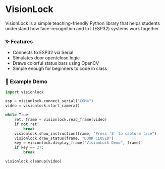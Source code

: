 # VisionLock

VisionLock is a simple teaching-friendly Python library that helps students
understand how face-recognition and IoT (ESP32) systems work together.

### ✨ Features
- Connects to ESP32 via Serial
- Simulates door open/close logic
- Draws colorful status bars using OpenCV
- Simple enough for beginners to code in class

### 🚀 Example Demo
```python
import visionlock

esp = visionlock.connect_serial("COM4")
video = visionlock.start_camera()

while True:
    ret, frame = visionlock.read_frame(video)
    if not ret:
        break
    visionlock.show_instruction(frame, "Press 'S' to capture face")
    visionlock.draw_status(frame, "DOOR CLOSED")
    key = visionlock.display_frame("VisionLock Demo", frame)
    if key == 27:
        break

visionlock.cleanup(video)
